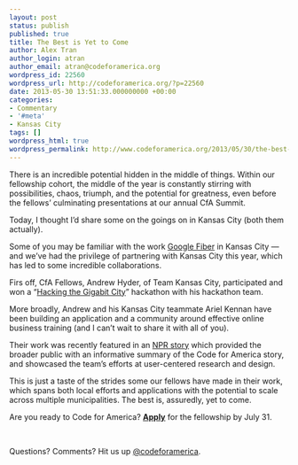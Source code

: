 ```yaml
---
layout: post
status: publish
published: true
title: The Best is Yet to Come
author: Alex Tran
author_login: atran
author_email: atran@codeforamerica.org
wordpress_id: 22560
wordpress_url: http://codeforamerica.org/?p=22560
date: 2013-05-30 13:51:33.000000000 +00:00
categories:
- Commentary
- '#meta'
- Kansas City
tags: []
wordpress_html: true
wordpress_permalink: http://www.codeforamerica.org/2013/05/30/the-best-is-yet-to-come/
---
```


<p>There is an incredible potential hidden in the middle of things. Within our fellowship cohort, the middle of the year is constantly stirring with possibilities, chaos, triumph, and the potential for greatness, even before the fellows’ culminating presentations at our annual CfA Summit.</p>
<p>Today, I thought I’d share some on the goings on in Kansas City (both them actually).</p>
<p>Some of you may be familiar with the work <a href="https://fiber.google.com/about/" target="_blank">Google Fiber</a> in Kansas City — and we’ve had the privilege of partnering with Kansas City this year, which has led to some incredible collaborations.</p>
<p>Firs off, CfA Fellows, Andrew Hyder, of Team Kansas City, participated and won a “<a href="http://edckc.com/hacking-the-gigabit-city-weekend-wrap-up/" target="_blank">Hacking the Gigabit City</a>” hackathon with his hackathon team.</p>
<p>More broadly, Andrew and his Kansas City teammate Ariel Kennan have been building an application and a community around effective online business training (and I can’t wait to share it with all of you).</p>
<p>Their work was recently featured in an <a href="http://www.npr.org/2013/05/28/186861864/how-apps-help-kansas-city-work-better" target="_blank">NPR story</a> which provided the broader public with an informative summary of the Code for America story, and showcased the team’s efforts at user-centered research and design.</p>
<p>This is just a taste of the strides some our fellows have made in their work, which spans both local efforts and applications with the potential to scale across multiple municipalities. The best is, assuredly, yet to come.</p>
<p>Are you ready to Code for America? <strong><a href="http://www.codeforamerica.org/apply" target="_blank">Apply</a></strong> for the fellowship by July 31.</p>
<p> </p>
<p>Questions? Comments? Hit us up <a href="http://twitter.com/codeforamerica" target="_blank">@codeforamerica</a>.</p>
